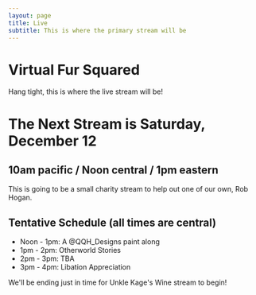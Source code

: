 ```yaml
---
layout: page
title: Live
subtitle: This is where the primary stream will be
---
```


# Virtual Fur Squared
Hang tight, this is where the live stream will be!

# The Next Stream is Saturday, December 12
## 10am pacific / Noon central / 1pm eastern
This is going to be a small charity stream to help out one of our own, Rob Hogan.

## Tentative Schedule (all times are central)
* Noon - 1pm: A @QQH_Designs paint along
* 1pm - 2pm: Otherworld Stories
* 2pm - 3pm: TBA
* 3pm - 4pm: Libation Appreciation

We'll be ending just in time for Unkle Kage's Wine stream to begin!
